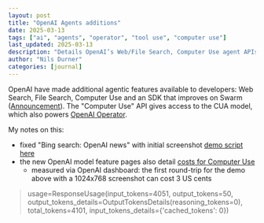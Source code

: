 ```yaml
---
layout: post
title: "OpenAI Agents additions"
date: 2025-03-13
tags: ["ai", "agents", "operator", "tool use", "computer use"]
last_updated: 2025-03-13
description: "Details OpenAI’s Web/File Search, Computer Use agent APIs, and SDK updates beyond Swarm, including demo script and cost breakdown (~3¢ per 1024×768 screenshot round-trip)."
author: "Nils Durner"
categories: [journal]
---
```


OpenAI have made additional agentic features available to developers: Web Search, File Search, Computer Use and an SDK that improves on Swarm ([Announcement](https://x.com/OpenAIDevs/status/1899531225468969240)). The "Computer Use" API gives access to the CUA model, which also powers [OpenAI Operator](operator-testdrive).

My notes on this:
* fixed "Bing search: OpenAI news" with initial screenshot [demo script here](https://gist.github.com/ndurner/36f2b309db493c72ab305fdbfb12ac58)
* the new OpenAI model feature pages also detail [costs for Computer Use](https://platform.openai.com/docs/models/computer-use-preview)
    * measured via OpenAI dashboard: the first round-trip for the demo above with a 1024x768 screenshot can cost 3 US cents
> usage=ResponseUsage(input_tokens=4051, output_tokens=50, output_tokens_details=OutputTokensDetails(reasoning_tokens=0), total_tokens=4101, input_tokens_details={'cached_tokens': 0})